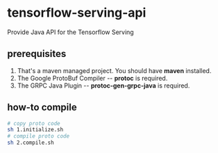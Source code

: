 # tensorflow-serving-api
Provide Java API for the Tensorflow Serving

## prerequisites
1. That's a maven managed project. You should have **maven** installed.
2. The Google ProtoBuf Compiler -- **protoc** is required.
3. The GRPC Java Plugin -- **protoc-gen-grpc-java** is required.

## how-to compile
```sh
# copy proto code
sh 1.initialize.sh
# compile proto code
sh 2.compile.sh
```
